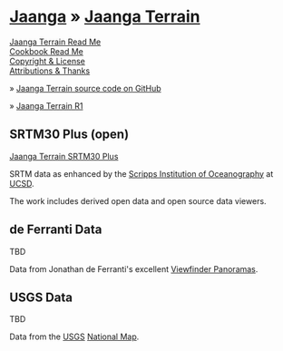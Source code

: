 [Jaanga]( ../index.html ) &raquo;
[Jaanga Terrain]( terrain.html )
===
<!--
[GitHub web page]( http://jaanga.github.io/terrain-r2/terrain.html "view the files as apps." ) <input value="<< You are here" size=15 style="font:bold 11pt monospace;border-width:0;" >  
-->

[Jaanga Terrain Read Me]( #readme.md# )  
[Cookbook Read Me]( #./cookbook/readme.md# )  
[Copyright & License]( #jaanga-copyright-and-mit-license.md# )  
[Attributions & Thanks]( #thanks.md# )  

&raquo; [Jaanga Terrain source code on GitHub]( https://github.com/jaanga/terrain-r2 "View files with GitHub" ) <scan style=display:none ><< You are here</scan>  

&raquo; [Jaanga Terrain R1]( http://jaanga.github.io/terrain/readme-reader.html )

## SRTM30 Plus (open)

[Jaanga Terrain SRTM30 Plus]( ../terrain-srtm30-plus-r2/terrain-srtm30-plus.html )

SRTM data as enhanced by the [Scripps Institution of Oceanography]( http://en.wikipedia.org/wiki/Scripps_Institution_of_Oceanography ) at [UCSD]( https://scripps.ucsd.edu/ ). 

The work includes derived open data and open source data viewers.


## de Ferranti Data

TBD

Data from Jonathan de Ferranti's excellent [Viewfinder Panoramas]( http://viewfinderpanoramas.org/ ).

## USGS Data

TBD

Data from the [USGS]( http://www.usgs.gov/ ) [National Map]( http://nationalmap.gov/index.html ).



